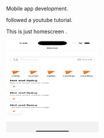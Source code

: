 Mobile app development.

followed a youtube tutorial.


This is just homescreen .




<img src="images/Simulator-Screenshot-iPhone-16-Pro.png" alt="alt text" width="250" height="250" />

